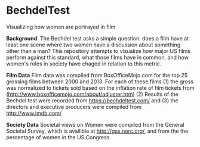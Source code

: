 # BechdelTest
Visualizing how women are portrayed in film


**Background**: 
The Bechdel test asks a simple question: does a film have at least one scene where two women have a discussion about something other than a man? This repository attempts to visualize how major US films perform against this standard, what those films have in common, and how women's roles in society have chaged in relation to this metric.

**Film Data** 
Film data was compiled from BoxOfficeMojo.com for the top 25 grossing films between 2000 and 2013. For each of these films (1) the gross was normalized to tickets sold based on the inflation rate of film tickets from (http://www.boxofficemojo.com/about/adjuster.htm) (2) Results of the Bechdel test were recorded from https://bechdeltest.com/ and (3) the directors and executive producers were compiled from http://www.imdb.com/ 

**Society Data**
Societal views on Women were compiled from the General Societal Survey, which is availible at http://gss.norc.org/, and from the the percentage of women in the US Congress. 
